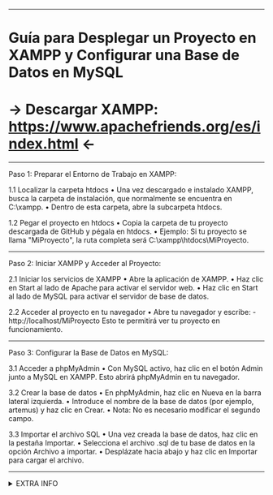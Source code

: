 - - -
# Guía para Desplegar un Proyecto en XAMPP y Configurar una Base de Datos en MySQL
# → Descargar XAMPP: https://www.apachefriends.org/es/index.html ←
________________________________________

Paso 1: Preparar el Entorno de Trabajo en XAMPP:

1.1 Localizar la carpeta htdocs
  •  Una vez descargado e instalado XAMPP, busca la carpeta de instalación, que normalmente se encuentra en C:\xampp.
  •	Dentro de esta carpeta, abre la subcarpeta htdocs.

1.2 Pegar el proyecto en htdocs
  •	Copia la carpeta de tu proyecto descargada de GitHub y pégala en htdocs.
  •	Ejemplo: Si tu proyecto se llama "MiProyecto", la ruta completa será C:\xampp\htdocs\MiProyecto.

________________________________________

Paso 2: Iniciar XAMPP y Acceder al Proyecto:

2.1 Iniciar los servicios de XAMPP
  •	Abre la aplicación de XAMPP.
  •	Haz clic en Start al lado de Apache para activar el servidor web.
  •	Haz clic en Start al lado de MySQL para activar el servidor de base de datos.

2.2 Acceder al proyecto en tu navegador
  •	Abre tu navegador y escribe:
      - http://localhost/MiProyecto
Esto te permitirá ver tu proyecto en funcionamiento.

________________________________________

Paso 3: Configurar la Base de Datos en MySQL:

3.1 Acceder a phpMyAdmin
  •	Con MySQL activo, haz clic en el botón Admin junto a MySQL en XAMPP. Esto abrirá phpMyAdmin en tu navegador.

3.2 Crear la base de datos
  •	En phpMyAdmin, haz clic en Nueva en la barra lateral izquierda.
  •	Introduce el nombre de la base de datos (por ejemplo, artemus) y haz clic en Crear.
  •	Nota: No es necesario modificar el segundo campo.

3.3 Importar el archivo SQL
•	Una vez creada la base de datos, haz clic en la pestaña Importar.
•	Selecciona el archivo .sql de tu base de datos en la opción Archivo a importar.
•	Desplázate hacia abajo y haz clic en Importar para cargar el archivo.

________________________________________
<details>
<summary>EXTRA INFO</summary>

### Done by AVK.

</details>
